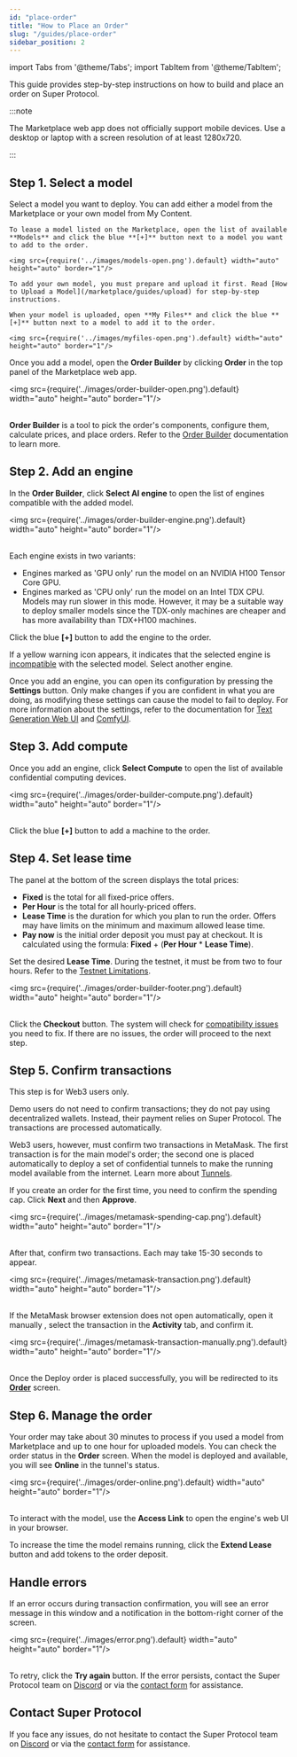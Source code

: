 ```yaml
---
id: "place-order"
title: "How to Place an Order"
slug: "/guides/place-order"
sidebar_position: 2
---
```


import Tabs from '@theme/Tabs';
import TabItem from '@theme/TabItem';

This guide provides step-by-step instructions on how to build and place an order on Super Protocol.

:::note

The Marketplace web app does not officially support mobile devices. Use a desktop or laptop with a screen resolution of at least 1280x720.

:::

## Step 1. Select a model

Select a model you want to deploy. You can add either a model from the Marketplace or your own model from My Content.

<Tabs>
  <TabItem value="marketplace" label="Marketplace" default>

    To lease a model listed on the Marketplace, open the list of available **Models** and click the blue **[+]** button next to a model you want to add to the order.

    <img src={require('../images/models-open.png').default} width="auto" height="auto" border="1"/>

  </TabItem>
  <TabItem value="my-content" label="My Content">

    To add your own model, you must prepare and upload it first. Read [How to Upload a Model](/marketplace/guides/upload) for step-by-step instructions.

    When your model is uploaded, open **My Files** and click the blue **[+]** button next to a model to add it to the order.

    <img src={require('../images/myfiles-open.png').default} width="auto" height="auto" border="1"/>

  </TabItem>
</Tabs>

Once you add a model, open the **Order Builder** by clicking **Order** in the top panel of the Marketplace web app.

<img src={require('../images/order-builder-open.png').default} width="auto" height="auto" border="1"/>
<br/>
<br/>

**Order Builder** is a tool to pick the order's components, configure them, calculate prices, and place orders. Refer to the [Order Builder](/marketplace/orders/order-builder) documentation to learn more.

## Step 2. Add an engine

In the **Order Builder**, click **Select AI engine** to open the list of engines compatible with the added model.

<img src={require('../images/order-builder-engine.png').default} width="auto" height="auto" border="1"/> 
<br/>
<br/>

Each engine exists in two variants:

- Engines marked as 'GPU only' run the model on an NVIDIA H100 Tensor Core GPU.
- Engines marked as 'CPU only' run the model on an Intel TDX CPU. Models may run slower in this mode. However, it may be a suitable way to deploy smaller models since the TDX-only machines are cheaper and has more availability than TDX+H100 machines.

Click the blue **[+]** button to add the engine to the order.

If a yellow warning icon appears, it indicates that the selected engine is [incompatible](/marketplace/orders/order-builder/compatibility) with the selected model. Select another engine.

Once you add an engine, you can open its configuration by pressing the **Settings** button. Only make changes if you are confident in what you are doing, as modifying these settings can cause the model to fail to deploy. For more information about the settings, refer to the documentation for [Text Generation Web UI](https://github.com/oobabooga/text-generation-webui/wiki) and [ComfyUI](https://docs.comfy.org/).

## Step 3. Add compute

Once you add an engine, click **Select Compute** to open the list of available confidential computing devices.

<img src={require('../images/order-builder-compute.png').default} width="auto" height="auto" border="1"/>
<br/>
<br/>

Click the blue **[+]** button to add a machine to the order.

## Step 4. Set lease time

The panel at the bottom of the screen displays the total prices:

- **Fixed** is the total for all fixed-price offers.
- **Per Hour** is the total for all hourly-priced offers.
- **Lease Time** is the duration for which you plan to run the order. Offers may have limits on the minimum and maximum allowed lease time.
- **Pay now** is the initial order deposit you must pay at checkout. It is calculated using the formula: **Fixed** + (**Per Hour** * **Lease Time**).

Set the desired **Lease Time**. During the testnet, it must be from two to four hours. Refer to the [Testnet Limitations](/marketplace/limitations).

<img src={require('../images/order-builder-footer.png').default} width="auto" height="auto" border="1"/>
<br/>
<br/>

Click the **Checkout** button. The system will check for [compatibility issues](/marketplace/orders/order-builder/compatibility) you need to fix. If there are no issues, the order will proceed to the next step.

## Step 5. Confirm transactions

This step is for Web3 users only.

Demo users do not need to confirm transactions; they do not pay using decentralized wallets. Instead, their payment relies on Super Protocol. The transactions are processed automatically.

Web3 users, however, must confirm two transactions in MetaMask. The first transaction is for the main model's order; the second one is placed automatically to deploy a set of confidential tunnels to make the running model available from the internet. Learn more about [Tunnels](/fundamentals/tunnels).

If you create an order for the first time, you need to confirm the spending cap. Click **Next** and then **Approve**.

<img src={require('../images/metamask-spending-cap.png').default} width="auto" height="auto" border="1"/>
<br/>
<br/>

After that, confirm two transactions. Each may take 15-30 seconds to appear.

<img src={require('../images/metamask-transaction.png').default} width="auto" height="auto" border="1"/>
<br/>
<br/>

If the MetaMask browser extension does not open automatically, open it manually , select the transaction in the **Activity** tab, and confirm it.

<img src={require('../images/metamask-transaction-manually.png').default} width="auto" height="auto" border="1"/>
<br/>
<br/>

Once the Deploy order is placed successfully, you will be redirected to its [**Order**](/marketplace/orders/order) screen.

## Step 6. Manage the order

Your order may take about 30 minutes to process if you used a model from Marketplace and up to one hour for uploaded models. You can check the order status in the **Order** screen. When the model is deployed and available, you will see **Online** in the tunnel's status.

<img src={require('../images/order-online.png').default} width="auto" height="auto" border="1"/>
<br/>
<br/>

To interact with the model, use the **Access Link** to open the engine's web UI in your browser.

To increase the time the model remains running, click the **Extend Lease** button and add tokens to the order deposit.

## Handle errors

If an error occurs during transaction confirmation, you will see an error message in this window and a notification in the bottom-right corner of the screen.

<img src={require('../images/error.png').default} width="auto" height="auto" border="1"/>
<br/>
<br/>

To retry, click the **Try again** button. If the error persists, contact the Super Protocol team on [Discord](https://discord.gg/superprotocol) or via the [contact form](https://superprotocol.zendesk.com/hc/en-us/requests/new) for assistance.

## Contact Super Protocol

If you face any issues, do not hesitate to contact the Super Protocol team on [Discord](https://discord.gg/superprotocol) or via the [contact form](https://superprotocol.zendesk.com/hc/en-us/requests/new) for assistance.